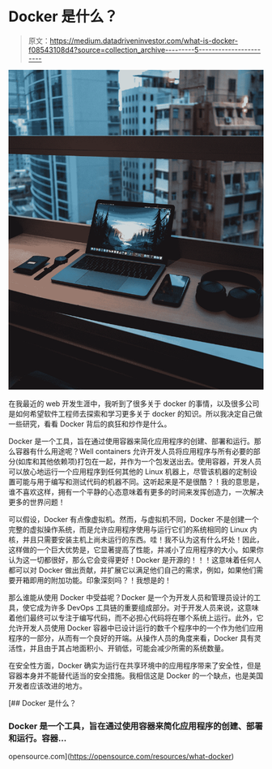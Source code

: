 # Docker 是什么？

> 原文：<https://medium.datadriveninvestor.com/what-is-docker-f08543108d4?source=collection_archive---------5----------------------->

![](img/6cc344de785c9d2fe25b661f285ffb32.png)

在我最近的 web 开发生涯中，我听到了很多关于 docker 的事情，以及很多公司是如何希望软件工程师去探索和学习更多关于 docker 的知识。所以我决定自己做一些研究，看看 Docker 背后的疯狂和炒作是什么。

Docker 是一个工具，旨在通过使用容器来简化应用程序的创建、部署和运行。那么容器有什么用途呢？Well containers 允许开发人员将应用程序与所有必要的部分(如库和其他依赖项)打包在一起，并作为一个包发送出去。使用容器，开发人员可以放心地运行一个应用程序到任何其他的 Linux 机器上，尽管该机器的定制设置可能与用于编写和测试代码的机器不同。这听起来是不是很酷？！我的意思是，谁不喜欢这样，拥有一个平静的心态意味着有更多的时间来发挥创造力，一次解决更多的世界问题！

可以假设，Docker 有点像虚拟机。然而，与虚拟机不同，Docker 不是创建一个完整的虚拟操作系统，而是允许应用程序使用与运行它们的系统相同的 Linux 内核，并且只需要安装主机上尚未运行的东西。哇！我不认为这有什么坏处！因此，这样做的一个巨大优势是，它显著提高了性能，并减小了应用程序的大小。如果你认为这一切都很好，那么它会变得更好！Docker 是开源的！！！这意味着任何人都可以对 Docker 做出贡献，并扩展它以满足他们自己的需求，例如，如果他们需要开箱即用的附加功能。印象深刻吗？！我想是的！

那么谁能从使用 Docker 中受益呢？Docker 是一个为开发人员和管理员设计的工具，使它成为许多 DevOps 工具链的重要组成部分。对于开发人员来说，这意味着他们最终可以专注于编写代码，而不必担心代码将在哪个系统上运行。此外，它允许开发人员使用 Docker 容器中已设计运行的数千个程序中的一个作为他们应用程序的一部分，从而有一个良好的开端。从操作人员的角度来看，Docker 具有灵活性，并且由于其占地面积小、开销低，可能会减少所需的系统数量。

在安全性方面，Docker 确实为运行在共享环境中的应用程序带来了安全性，但是容器本身并不能替代适当的安全措施。我相信这是 Docker 的一个缺点，也是美国开发者应该改进的地方。

 [## Docker 是什么？

### Docker 是一个工具，旨在通过使用容器来简化应用程序的创建、部署和运行。容器…

opensource.com](https://opensource.com/resources/what-docker)